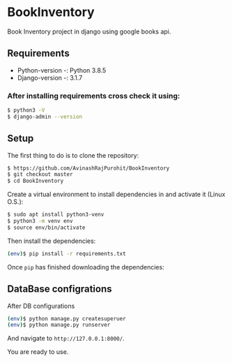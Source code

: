 # BookInventory
Book Inventory project in django using google books api.

## Requirements
  * Python-version -: Python 3.8.5
  * Django-version -: 3.1.7

### After installing requirements cross check it using:
```sh
$ python3 -V
$ django-admin --version
```
## Setup

The first thing to do is to clone the repository:
```sh
$ https://github.com/AvinashRajPurohit/BookInventory
$ git checkout master
$ cd BookInventory
```
Create a virtual environment to install dependencies in and activate it (Linux O.S.):

```sh
$ sudo apt install python3-venv
$ python3 -m venv env
$ source env/bin/activate
```
Then install the dependencies:

```sh
(env)$ pip install -r requirements.txt
```
Once `pip` has finished downloading the dependencies:

## DataBase configrations
After DB configurations

```sh
(env)$ python manage.py createsuperuer
(env)$ python manage.py runserver
```
And navigate to `http://127.0.0.1:8000/`.

You are ready to use.

